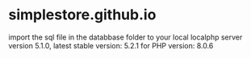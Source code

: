 # simplestore.github.io
import the sql file in the databbase folder to your local localphp server  version 5.1.0, latest stable version: 5.2.1 for PHP version: 8.0.6
